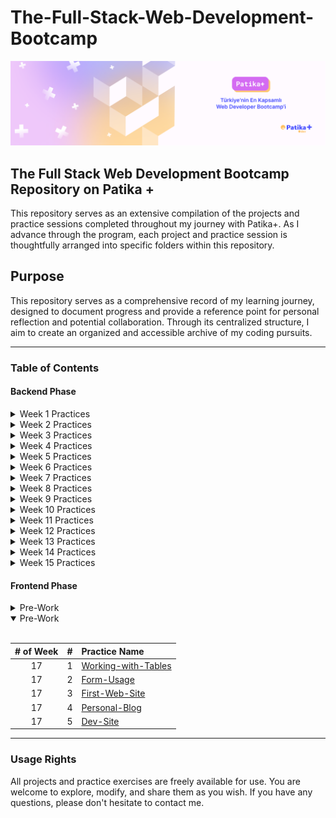 # The-Full-Stack-Web-Development-Bootcamp

[![Patika+ Türkiye'nin En Kapsamlı Web Developer Bootcamp'i](/readmeAssets/logo.png "Patika+ Türkiye'nin En Kapsamlı Web Developer Bootcamp'i")](https://patika.dev)

## The Full Stack Web Development Bootcamp Repository on Patika +

This repository serves as an extensive compilation of the projects and practice sessions completed throughout my journey with Patika+. As I advance through the program, each project and practice session is thoughtfully arranged into specific folders within this repository.

## Purpose

This repository serves as a comprehensive record of my learning journey, designed to document progress and provide a reference point for personal reflection and potential collaboration. Through its centralized structure, I aim to create an organized and accessible archive of my coding pursuits.

---

### Table of Contents

#### Backend Phase

 <details>
<summary>Week 1 Practices</summary>
<br>

|# of Week| #  | Practice Name|
|:---:    |---:|:----         |
| 1       | 1  | [Grade Point Average Calculator](https://github.com/semih-turan/The-Full-Stack-Web-Development-Bootcamp/tree/main/01-WeekOne/GradePointAverageCalculator)|
| 1       | 2  | [VAT Calculator](https://github.com/semih-turan/The-Full-Stack-Web-Development-Bootcamp/tree/main/01-WeekOne/VATCalculator)|
| 1       | 3  | [Triangle Area](https://github.com/semih-turan/The-Full-Stack-Web-Development-Bootcamp/tree/main/01-WeekOne/TriangleArea)|
| 1       | 4  | [Taxi Meter](https://github.com/semih-turan/The-Full-Stack-Web-Development-Bootcamp/tree/main/01-WeekOne/TaxiMeter)|
| 1       | 5  | [Circle Area](https://github.com/semih-turan/The-Full-Stack-Web-Development-Bootcamp/tree/main/01-WeekOne/CircleArea)|
| 1       | 6  | [Body Mass Index](https://github.com/semih-turan/The-Full-Stack-Web-Development-Bootcamp/tree/main/01-WeekOne/BodyMassIndex)|
| 1       | 7  | [Green Grocer Calculator](https://github.com/semih-turan/The-Full-Stack-Web-Development-Bootcamp/tree/main/01-WeekOne/GreenGrocerCalculator)|
| 1       | 8  | [Calculator](https://github.com/semih-turan/The-Full-Stack-Web-Development-Bootcamp/tree/main/01-WeekOne/Calculator)|
| 1       | 9  | [Login](https://github.com/semih-turan/The-Full-Stack-Web-Development-Bootcamp/tree/main/01-WeekOne/Login)|
| 1       | 10 | [Passing Grade](https://github.com/semih-turan/The-Full-Stack-Web-Development-Bootcamp/tree/main/01-WeekOne/PassingGrade)|
| 1       | 11 | [Activity Recommendation](https://github.com/semih-turan/The-Full-Stack-Web-Development-Bootcamp/tree/main/01-WeekOne/ActivityRecommendation)|
| 1       | 12 | [Horoscope](https://github.com/semih-turan/The-Full-Stack-Web-Development-Bootcamp/tree/main/01-WeekOne/Horoscope)|
| 1       | 13 | [Flight Ticket](https://github.com/semih-turan/The-Full-Stack-Web-Development-Bootcamp/tree/main/01-WeekOne/FlightTicket)|
| 1       | 14 | [Chineese Zodiac](https://github.com/semih-turan/The-Full-Stack-Web-Development-Bootcamp/tree/main/01-WeekOne/Chinese%20Zodiac)|
| 1       | 15 | [Bissextile](https://github.com/semih-turan/The-Full-Stack-Web-Development-Bootcamp/tree/main/01-WeekOne/Bissextile)|
| 1       | 16 | [Even Numbers](https://github.com/semih-turan/The-Full-Stack-Web-Development-Bootcamp/tree/main/01-WeekOne/EvenNumbers)|
| 1       | 17 | [Odd Numbers](https://github.com/semih-turan/The-Full-Stack-Web-Development-Bootcamp/tree/main/01-WeekOne/OddNumbers)|
| 1       | 18 | [Power Scope](https://github.com/semih-turan/The-Full-Stack-Web-Development-Bootcamp/tree/main/01-WeekOne/PowerScope)|
| 1       | 19 | [Combination](https://github.com/semih-turan/The-Full-Stack-Web-Development-Bootcamp/tree/main/01-WeekOne/Combination)|
| 1       | 20 | [Exponents](https://github.com/semih-turan/The-Full-Stack-Web-Development-Bootcamp/tree/main/01-WeekOne/Exponents)|
| 1       | 21 | [Digit Sum](https://github.com/semih-turan/The-Full-Stack-Web-Development-Bootcamp/tree/main/01-WeekOne/DigitSum)|
| 1       | 22 | [Harmonic Series](https://github.com/semih-turan/The-Full-Stack-Web-Development-Bootcamp/tree/main/01-WeekOne/HarmonicSeries)|
| 1       | 23 | [Diamond](https://github.com/semih-turan/The-Full-Stack-Web-Development-Bootcamp/tree/main/01-WeekOne/Diamond)|
| 1       | 24 | [ATM](https://github.com/semih-turan/The-Full-Stack-Web-Development-Bootcamp/tree/main/01-WeekOne/ATM)|
| 1       | 25 | [GDC and LCM Calculator](https://github.com/semih-turan/The-Full-Stack-Web-Development-Bootcamp/tree/main/01-WeekOne/GdcLcmCalculator)|
| 1       | 26 | [Find Biggest Number](https://github.com/semih-turan/The-Full-Stack-Web-Development-Bootcamp/tree/main/01-WeekOne/FindBiggestNumber)|
| 1       | 27 | [Perfect Number](https://github.com/semih-turan/The-Full-Stack-Web-Development-Bootcamp/tree/main/01-WeekOne/PerfectNumber)|
| 1       | 28 | [Inverted Triangle](https://github.com/semih-turan/The-Full-Stack-Web-Development-Bootcamp/tree/main/01-WeekOne/InvertedTriangle)|
| 1       | 29 | [Prime Number](https://github.com/semih-turan/The-Full-Stack-Web-Development-Bootcamp/tree/main/01-WeekOne/PrimeNumber)|
| 1       | 30 | [Fibonacci Series](https://github.com/semih-turan/The-Full-Stack-Web-Development-Bootcamp/tree/main/01-WeekOne/FibonacciSeries)|
| 1       | 31 | [Precedence](https://github.com/semih-turan/The-Full-Stack-Web-Development-Bootcamp/tree/main/01-WeekOne/Precedence)|
| 1       | 32 | [Casting](https://github.com/semih-turan/The-Full-Stack-Web-Development-Bootcamp/tree/main/01-WeekOne/Casting)|

</details>

<details>
<summary>Week 2 Practices</summary>
<br>

|# of Week| #  | Practice Name|
|:---:    |---:|:----         |
| 2       | 1  | [Polindrome](https://github.com/semih-turan/The-Full-Stack-Web-Development-Bootcamp/tree/main/02-WeekTwo/Polindrome)|
| 2       | 2  | [Advance Calculator](https://github.com/semih-turan/The-Full-Stack-Web-Development-Bootcamp/tree/main/02-WeekTwo/AdvanceCalculator)|
| 2       | 3  | [Recursive Exponential](https://github.com/semih-turan/The-Full-Stack-Web-Development-Bootcamp/tree/main/02-WeekTwo/RecursiveExponential)|
| 2       | 4  | [Recursive Prime Number](https://github.com/semih-turan/The-Full-Stack-Web-Development-Bootcamp/tree/main/02-WeekTwo/RecursivePrimeNumber)|
| 2       | 5  | [Recursive Pattern](https://github.com/semih-turan/The-Full-Stack-Web-Development-Bootcamp/tree/main/02-WeekTwo/RecursivePattern)|
| 2       | 6  | [Recursive Pattern Second](https://github.com/semih-turan/The-Full-Stack-Web-Development-Bootcamp/tree/main/02-WeekTwo/RecursivePatternSecond)|
| 2       | 7  | [Student Information System](https://github.com/semih-turan/The-Full-Stack-Web-Development-Bootcamp/tree/main/02-WeekTwo/StudentInformationSystem)|
| 2       | 8  | [Boxer Game](https://github.com/semih-turan/The-Full-Stack-Web-Development-Bootcamp/tree/main/02-WeekTwo/BoxerGame)|
| 2       | 9  | [Salary Calculator](https://github.com/semih-turan/The-Full-Stack-Web-Development-Bootcamp/tree/main/02-WeekTwo/SalaryCalculator)|
| 2       | 10 | [Harmonic Average](https://github.com/semih-turan/The-Full-Stack-Web-Development-Bootcamp/tree/main/02-WeekTwo/HarmonicAverage)||
| 2       | 11 | [Nearest Max Min](https://github.com/semih-turan/The-Full-Stack-Web-Development-Bootcamp/tree/main/02-WeekTwo/NearestMaxMin)|
| 2       | 12 | [PrintsB](https://github.com/semih-turan/The-Full-Stack-Web-Development-Bootcamp/tree/main/02-WeekTwo/PrintsB)|
| 2       | 13 | [Repeating Even Numbers](https://github.com/semih-turan/The-Full-Stack-Web-Development-Bootcamp/tree/main/02-WeekTwo/RepeatingEvenNumbers)|
| 2       | 14 | [Sorting Arrays](https://github.com/semih-turan/The-Full-Stack-Web-Development-Bootcamp/tree/main/02-WeekTwo/SortingArrays)|
| 2       | 15 | [Freq Arrays](https://github.com/semih-turan/The-Full-Stack-Web-Development-Bootcamp/tree/main/02-WeekTwo/FreqArrays)|
| 2       | 16 | [Matrix Transpose](https://github.com/semih-turan/The-Full-Stack-Web-Development-Bootcamp/tree/main/02-WeekTwo/MatrixTranspose)|
| 2       | 17 | [Guess Number](https://github.com/semih-turan/The-Full-Stack-Web-Development-Bootcamp/tree/main/02-WeekTwo/GuessNumber)|
| 2       | 18 | [Palindrome Words](https://github.com/semih-turan/The-Full-Stack-Web-Development-Bootcamp/tree/main/02-WeekTwo/PalindromeWords)|
</details>

 <details>
<summary>Week 3 Practices</summary>
<br>

|# of Week| #  | Practice Name|
|:---:    |---:|:----         |
| 3       | 1  | [Mine Sweeper Game](https://github.com/semih-turan/Mine-Sweeper-Game)|

</details>

<details>
<summary>Week 4 Practices</summary>
<br>

|# of Week| #  | Practice Name|
|:---:    |---:|:----         |
| 4       | 1  | [Adventure Game](https://github.com/semih-turan/The-Full-Stack-Web-Development-Bootcamp/tree/main/04-WeekFour/AdventureGame)|
| 4       | 2  | [List](https://github.com/semih-turan/The-Full-Stack-Web-Development-Bootcamp/tree/main/04-WeekFour/List)|

</details>

<details>
<summary>Week 5 Practices</summary>
<br>

|# of Week| #  | Practice Name|
|:---:    |---:|:----         |
| 5       | 1  | [Try Catch Block](https://github.com/semih-turan/The-Full-Stack-Web-Development-Bootcamp/tree/main/05-WeekFive/TryCatchBlock)|
| 5       | 2  | [Book Sorter](https://github.com/semih-turan/The-Full-Stack-Web-Development-Bootcamp/tree/main/05-WeekFive/BookSorter)|
| 5       | 3  | [Word Frequency](https://github.com/semih-turan/The-Full-Stack-Web-Development-Bootcamp/tree/main/05-WeekFive/WordFrequency)|
| 5       | 4  | [Patika Store](https://github.com/semih-turan/The-Full-Stack-Web-Development-Bootcamp/tree/main/05-WeekFive/PatikaStore)|
| 5       | 5  |[SQL Assignments One](https://github.com/semih-turan/The-Full-Stack-Web-Development-Bootcamp/tree/main/05-WeekFive/SQLAssignmentsOne)|

</details>

<details>
<summary>Week 6 Practices</summary>
<br>

|# of Week| #  | Practice Name|
|:---:    |---:|:----         |
| 6       | 1  |[SQL Assignments Two](https://github.com/semih-turan/The-Full-Stack-Web-Development-Bootcamp/tree/main/06-WeekSix/SQLAssignmentsTwo)|
| 6       | 2  |[SQL Assignments Three](https://github.com/semih-turan/The-Full-Stack-Web-Development-Bootcamp/tree/main/06-WeekSix/SQLAssignmentsThree)|
| 6       | 3  | [File Read Sum](https://github.com/semih-turan/The-Full-Stack-Web-Development-Bootcamp/tree/main/06-WeekSix/FileReadSum)|
| 6       | 4  | [Notepad](https://github.com/semih-turan/The-Full-Stack-Web-Development-Bootcamp/tree/main/06-WeekSix/Notepad)|
| 6       | 5  | [JDBCDB](https://github.com/semih-turan/The-Full-Stack-Web-Development-Bootcamp/tree/main/06-WeekSix/JDBCDB)|

</details>

<details>
<summary>Week 7 Practices</summary>
<br>

|# of Week| #  | Practice Name|
|:---:    |---:|:----         |
| 7       | 1  |[Rent a Car](https://github.com/semih-turan/The-Full-Stack-Web-Development-Bootcamp/tree/main/07-WeekSeven/RentACar)|


</details>

<details>
<summary>Week 8 Practices</summary>
<br>

- Feast of Ramadan
</details>


<details>
<summary>Week 9 Practices</summary>
<br>

|# of Week| #  | Practice Name|
|:---:    |---:|:----         |
| 9       | 1  | [Tourism Agency Management](https://github.com/semih-turan/Tourism-Agency-Management)|
</details>

<details>
<summary>Week 10 Practices</summary>
<br>

|# of Week| #  | Practice Name|
|:---:    |---:|:----         |
| 10       | 1  | [Tourism Agency Management](https://github.com/semih-turan/Tourism-Agency-Management)|
</details>

<details>
<summary>Week 11 Practices</summary>
<br>

|# of Week| #  | Practice Name|
|:---:    |---:|:----         |
| 11      | 1  |[Library Management System](https://github.com/semih-turan/The-Full-Stack-Web-Development-Bootcamp/tree/main/11-WeekEleven/LibraryManagementSystem)|
</details>

<details>

<summary>Week 12 Practices</summary>
<br>

|# of Week| #  | Practice Name|
|:---:    |---:|:----         |
| 12      | 1  |[Library Management API](https://github.com/semih-turan/The-Full-Stack-Web-Development-Bootcamp/tree/main/12-WeekTwelve/LibraryManagementAPI)|
</details>

<details>
<summary>Week 13 Practices</summary>
<br>

- Project Week

</details>

<details>
<summary>Week 14 Practices</summary>
<br>

- Project Week

</details>

<details>
<summary>Week 15 Practices</summary>
<br>

|# of Week| #  | Practice Name|
|:---:    |---:|:----         |
| 15     | 1  |[Veterinary Management System API](https://github.com/semih-turan/Veterinary-Management-System-API)|
</details>

#### Frontend Phase

<details>
<summary>Pre-Work</summary>
<br>

|# of Week| #  | Practice Name|
|:---:    |---:|:----         |
| -       | 1  |[Pre-Work-Task](https://github.com/semih-turan/The-Full-Stack-Web-Development-Bootcamp/tree/main/Pre-Work/Pre-Work-Task)|

</details>

<details open>
<summary>Pre-Work</summary>
<br>

|# of Week| #  | Practice Name|
|:---:    |---:|:----         |
| 17       | 1  |[Working-with-Tables](https://github.com/semih-turan/The-Full-Stack-Web-Development-Bootcamp/tree/main/17-WeekSeventeeth/Working-with-Tables)|
| 17       | 2  |[Form-Usage](https://github.com/semih-turan/The-Full-Stack-Web-Development-Bootcamp/tree/main/17-WeekSeventeeth/Form-Usage)|
| 17       | 3  |[First-Web-Site](https://github.com/semih-turan/The-Full-Stack-Web-Development-Bootcamp/tree/main/17-WeekSeventeeth/First-Web-Site)|
| 17       | 4  |[Personal-Blog](https://github.com/semih-turan/The-Full-Stack-Web-Development-Bootcamp/tree/main/17-WeekSeventeeth/Personal-Blog)|
| 17       | 5  |[Dev-Site](https://github.com/semih-turan/The-Full-Stack-Web-Development-Bootcamp/tree/main/17-WeekSeventeeth/Dev-Site)|


</details>

---

### Usage Rights

All projects and practice exercises are freely available for use. You are welcome to explore, modify, and share them as you wish. If you have any questions, please don't hesitate to contact me.
